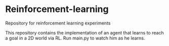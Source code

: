 # Reinforcement-learning
Repository for reinforcement learning experiments

This repository contains the implementation of an agent that learns to reach a goal in a 2D world via RL. Run main.py to watch him as he learns.
